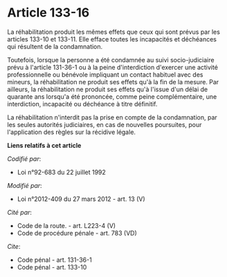 # Article 133-16

La réhabilitation produit les mêmes effets que ceux qui sont prévus par les articles 133-10 et 133-11. Elle efface toutes les
incapacités et déchéances qui résultent de la condamnation. 

Toutefois, lorsque la personne a été condamnée au suivi socio-judiciaire prévu à l'article 131-36-1 ou à la peine
d'interdiction d'exercer une activité professionnelle ou bénévole impliquant un contact habituel avec des mineurs, la
réhabilitation ne produit ses effets qu'à la fin de la mesure. Par ailleurs, la réhabilitation ne produit ses effets qu'à
l'issue d'un délai de quarante ans lorsqu'a été prononcée, comme peine complémentaire, une interdiction, incapacité ou
déchéance à titre définitif. 

La réhabilitation n'interdit pas la prise en compte de la condamnation, par les seules autorités judiciaires, en cas de
nouvelles poursuites, pour l'application des règles sur la récidive légale.

**Liens relatifs à cet article**

_Codifié par_:

  - Loi n°92-683 du 22 juillet 1992

_Modifié par_:

  - Loi n°2012-409 du 27 mars 2012 - art. 13 (V)

_Cité par_:

  - Code de la route. - art. L223-4 (V)
  - Code de procédure pénale - art. 783 (VD)

_Cite_:

  - Code pénal - art. 131-36-1
  - Code pénal - art. 133-10
